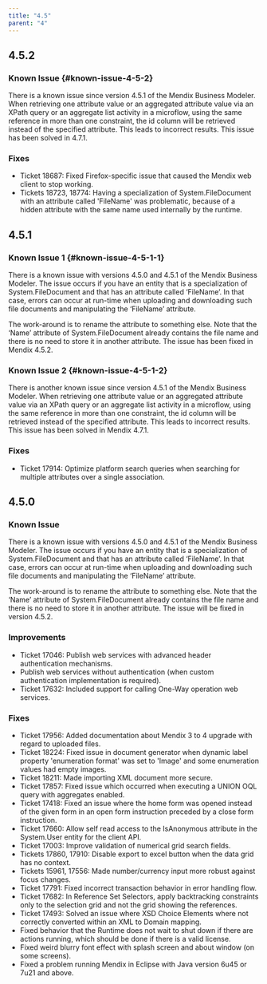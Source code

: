 ```yaml
---
title: "4.5"
parent: "4"
---
```


## 4.5.2

### Known Issue {#known-issue-4-5-2}

There is a known issue since version 4.5.1 of the Mendix Business Modeler. When retrieving one attribute value or an aggregated attribute value via an XPath query or an aggregate list activity in a microflow, using the same reference in more than one constraint, the id column will be retrieved instead of the specified attribute. This leads to incorrect results. This issue has been solved in 4.7.1.

### Fixes

* Ticket 18687: Fixed Firefox-specific issue that caused the Mendix web client to stop working.
* Tickets 18723, 18774: Having a specialization of System.FileDocument with an attribute called 'FileName' was problematic, because of a hidden attribute with the same name used internally by the runtime.

## 4.5.1

### Known Issue 1 {#known-issue-4-5-1-1}

There is a known issue with versions 4.5.0 and 4.5.1 of the Mendix Business Modeler. The issue occurs if you have an entity that is a specialization of System.FileDocument and that has an attribute called ‘FileName’. In that case, errors can occur at run-time when uploading and downloading such file documents and manipulating the ‘FileName’ attribute.

The work-around is to rename the attribute to something else. Note that the ‘Name’ attribute of System.FileDocument already contains the file name and there is no need to store it in another attribute. The issue has been fixed in Mendix 4.5.2.

### Known Issue 2 {#known-issue-4-5-1-2}

There is another known issue since version 4.5.1 of the Mendix Business Modeler. When retrieving one attribute value or an aggregated attribute value via an XPath query or an aggregate list activity in a microflow, using the same reference in more than one constraint, the id column will be retrieved instead of the specified attribute. This leads to incorrect results. This issue has been solved in Mendix 4.7.1.

### Fixes

* Ticket 17914: Optimize platform search queries when searching for multiple attributes over a single association.

## 4.5.0

### Known Issue

There is a known issue with versions 4.5.0 and 4.5.1 of the Mendix Business Modeler. The issue occurs if you have an entity that is a specialization of System.FileDocument and that has an attribute called ‘FileName’. In that case, errors can occur at run-time when uploading and downloading such file documents and manipulating the ‘FileName’ attribute.

The work-around is to rename the attribute to something else. Note that the ‘Name’ attribute of System.FileDocument already contains the file name and there is no need to store it in another attribute. The issue will be fixed in version 4.5.2.

### Improvements

* Ticket 17046: Publish web services with advanced header authentication mechanisms.
* Publish web services without authentication (when custom authentication implementation is required).
* Ticket 17632: Included support for calling One-Way operation web services.

### Fixes

* Ticket 17956: Added documentation about Mendix 3 to 4 upgrade with regard to uploaded files.
* Ticket 18224: Fixed issue in document generator when dynamic label property 'enumeration format' was set to 'Image' and some enumeration values had empty images.
* Ticket 18211: Made importing XML document more secure.
* Ticket 17857: Fixed issue which occurred when executing a UNION OQL query with aggregates enabled.
* Ticket 17418: Fixed an issue where the home form was opened instead of the given form in an open form instruction preceded by a close form instruction.
* Ticket 17660: Allow self read access to the IsAnonymous attribute in the System.User entity for the client API.
* Ticket 17003: Improve validation of numerical grid search fields.
* Tickets 17860, 17910: Disable export to excel button when the data grid has no context.
* Tickets 15961, 17556: Made number/currency input more robust against focus changes.
* Ticket 17791: Fixed incorrect transaction behavior in error handling flow.
* Ticket 17682: In Reference Set Selectors, apply backtracking constraints only to the selection grid and not the grid showing the references.
* Ticket 17493: Solved an issue where XSD Choice Elements where not correctly converted within an XML to Domain mapping.
* Fixed behavior that the Runtime does not wait to shut down if there are actions running, which should be done if there is a valid license.
* Fixed weird blurry font effect with splash screen and about window (on some screens).
* Fixed a problem running Mendix in Eclipse with Java version 6u45 or 7u21 and above.

